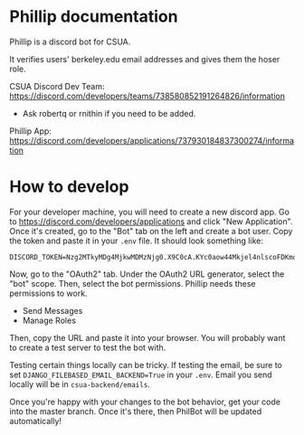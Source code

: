 # Phillip documentation

Phillip is a discord bot for CSUA.

It verifies users' berkeley.edu email addresses and gives them the hoser role.

CSUA Discord Dev Team: https://discord.com/developers/teams/738580852191264826/information

* Ask robertq or rnithin if you need to be added.

Phillip App: https://discord.com/developers/applications/737930184837300274/information

# How to develop

For your developer machine, you will need to create a new discord app. Go to https://discord.com/developers/applications and click "New Application". Once it's created, go to the "Bot" tab on the left and create a bot user. Copy the token and paste it in your `.env` file. It should look something like:

```
DISCORD_TOKEN=Nzg2MTkyMDg4MjkwMDMzNjg0.X9C0cA.KYc0aow44Mkjel4nlscoFDKmoC4
```

Now, go to the "OAuth2" tab. Under the OAuth2 URL generator, select the "bot" scope.
Then, select the bot permissions. Phillip needs these permissions to work.

* Send Messages
* Manage Roles

Then, copy the URL and paste it into your browser. You will probably want to create a test server to test the bot with.

Testing certain things locally can be tricky.
If testing the email, be sure to set `DJANGO_FILEBASED_EMAIL_BACKEND=True` in your `.env`.
Email you send locally will be in `csua-backend/emails`.

Once you're happy with your changes to the bot behavior, get your code into the master branch.
Once it's there, then PhilBot will be updated automatically!
